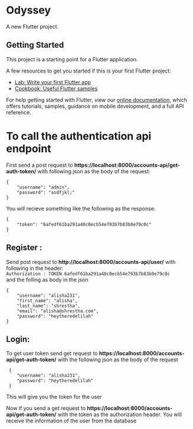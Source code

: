 # Odyssey

A new Flutter project.

## Getting Started

This project is a starting point for a Flutter application.

A few resources to get you started if this is your first Flutter project:

- [Lab: Write your first Flutter app](https://flutter.dev/docs/get-started/codelab)
- [Cookbook: Useful Flutter samples](https://flutter.dev/docs/cookbook)

For help getting started with Flutter, view our
[online documentation](https://flutter.dev/docs), which offers tutorials,
samples, guidance on mobile development, and a full API reference.


# To call the authentication api endpoint
First send a post request to **https://localhost:8000/accounts-api/get-auth-token/** with following json as the body of the request:
```
{
    "username": "admin",
    "password": "asdfjkl;"
}
```

You will recieve something like the following as the response. 
```
{
    "token": "6afedf61ba291a48c0ecb54e793b7b83b0e79c0c"
} 
```
## Register :
Send post request to **http://localhost:8000/accounts-api/user/** with following in the header:\
`Authorization : TOKEN 6afedf61ba291a48c0ecb54e793b7b83b0e79c0c`    
and  the folling as body in the json
```
{
    "username": "alisha231",
    "first_name": "alisha",
    "last_name": "shrestha",
    "email": "alisha@shrestha.com",
    "password": "heytheredelilah"
}
```
##  Login:
To get user token send get request to **https://localhost:8000/accounts-api/get-auth-token/** 
with the following json as the body of the request
```
 {
    "username": "alisha231",
    "password": "heytheredelilah"
 }
```
This will give you the token for the user

Now if you send a get request to **https://localhost:8000/accounts-api/get-auth-token/** 
with the token as the authorization header. You will receive the information of the user from the database
